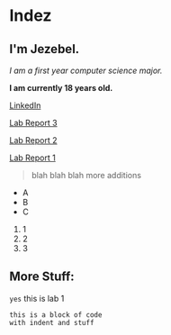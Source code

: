 # Indez
## I'm Jezebel.

*I am a first year computer science major.*

**I am currently 18 years old.**

[LinkedIn](https://www.linkedin.com/in/jezebelyangari)

[Lab Report 3](https://jezebelatucsd.github.io/cse15l-lab-reports/lab-report-3-week-6)

[Lab Report 2](https://jezebelatucsd.github.io/cse15l-lab-reports/lab-report-2)

[Lab Report 1](https://jezebelatucsd.github.io/cse15l-lab-reports/lab-report-1)





> blah blah blah
> more additions
* A
* B
* C

1. 1
2. 2
3. 3

More Stuff: 
---

`yes` this is lab 1

```
this is a block of code
with indent and stuff
```

